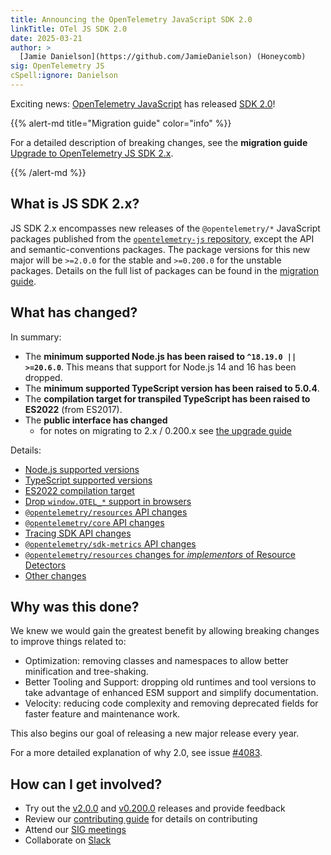 ```yaml
---
title: Announcing the OpenTelemetry JavaScript SDK 2.0
linkTitle: OTel JS SDK 2.0
date: 2025-03-21
author: >
  [Jamie Danielson](https://github.com/JamieDanielson) (Honeycomb)
sig: OpenTelemetry JS
cSpell:ignore: Danielson
---
```


Exciting news: [OpenTelemetry JavaScript](/docs/languages/js/) has released [SDK
2.0][v2.0.0]!

[v2.0.0]: https://github.com/open-telemetry/opentelemetry-js/releases/tag/v2.0.0

{{% alert-md title="Migration guide" color="info" %}}

For a detailed description of breaking changes, see the **migration guide**
[Upgrade to OpenTelemetry JS SDK 2.x][migration guide].

[migration guide]:
  https://github.com/open-telemetry/opentelemetry-js/blob/main/doc/upgrade-to-2.x.md

{{% /alert-md %}}

## What is JS SDK 2.x?

JS SDK 2.x encompasses new releases of the `@opentelemetry/*` JavaScript
packages published from the
[`opentelemetry-js` repository](https://github.com/open-telemetry/opentelemetry-js),
except the API and semantic-conventions packages. The package versions for this
new major will be `>=2.0.0` for the stable and `>=0.200.0` for the unstable
packages. Details on the full list of packages can be found in the [migration
guide][].

## What has changed?

In summary:

- The **minimum supported Node.js has been raised to `^18.19.0 || >=20.6.0`**.
  This means that support for Node.js 14 and 16 has been dropped.
- The **minimum supported TypeScript version has been raised to 5.0.4**.
- The **compilation target for transpiled TypeScript has been raised to ES2022**
  (from ES2017).
- The **public interface has changed**
  - for notes on migrating to 2.x / 0.200.x see
    [the upgrade guide](https://github.com/open-telemetry/opentelemetry-js/tree/main/doc/upgrade-to-2.x.md)

Details:

- [Node.js supported versions](https://github.com/open-telemetry/opentelemetry-js/blob/main/doc/upgrade-to-2.x.md#-nodejs-supported-versions)
- [TypeScript supported versions](https://github.com/open-telemetry/opentelemetry-js/blob/main/doc/upgrade-to-2.x.md#-typescript-supported-versions)
- [ES2022 compilation target](https://github.com/open-telemetry/opentelemetry-js/blob/main/doc/upgrade-to-2.x.md#-es2022-compilation-target)
- [Drop `window.OTEL_*` support in browsers](https://github.com/open-telemetry/opentelemetry-js/blob/main/doc/upgrade-to-2.x.md#-drop-windowotel_-support-in-browsers)
- [`@opentelemetry/resources` API changes](https://github.com/open-telemetry/opentelemetry-js/blob/main/doc/upgrade-to-2.x.md#-opentelemetryresources-api-changes)
- [`@opentelemetry/core` API changes](https://github.com/open-telemetry/opentelemetry-js/blob/main/doc/upgrade-to-2.x.md#-opentelemetrycore-api-changes)
- [Tracing SDK API changes](https://github.com/open-telemetry/opentelemetry-js/blob/main/doc/upgrade-to-2.x.md#-tracing-sdk-api-changes)
- [`@opentelemetry/sdk-metrics` API changes](https://github.com/open-telemetry/opentelemetry-js/blob/main/doc/upgrade-to-2.x.md#-opentelemetrysdk-metrics-api-changes)
- [`@opentelemetry/resources` changes for _implementors_ of Resource Detectors](https://github.com/open-telemetry/opentelemetry-js/blob/main/doc/upgrade-to-2.x.md#-opentelemetryresources-changes-for-implementors-of-resource-detectors)
- [Other changes](https://github.com/open-telemetry/opentelemetry-js/blob/main/doc/upgrade-to-2.x.md#-other-changes)

## Why was this done?

We knew we would gain the greatest benefit by allowing breaking changes to
improve things related to:

- Optimization: removing classes and namespaces to allow better minification and
  tree-shaking.
- Better Tooling and Support: dropping old runtimes and tool versions to take
  advantage of enhanced ESM support and simplify documentation.
- Velocity: reducing code complexity and removing deprecated fields for faster
  feature and maintenance work.

This also begins our goal of releasing a new major release every year.

For a more detailed explanation of why 2.0, see issue [#4083].

[#4083]: https://github.com/open-telemetry/opentelemetry-js/issues/4083

## How can I get involved?

[v0.200.0]:
  https://github.com/open-telemetry/opentelemetry-js/releases/tag/experimental%2Fv0.200.0

- Try out the [v2.0.0] and [v0.200.0] releases and provide feedback
- Review our
  [contributing guide](https://github.com/open-telemetry/opentelemetry-js/blob/main/CONTRIBUTING.md)
  for details on contributing
- Attend our
  [SIG meetings](https://groups.google.com/a/opentelemetry.io/g/calendar-js)
- Collaborate on [Slack](https://cloud-native.slack.com/archives/C01NL1GRPQR)
